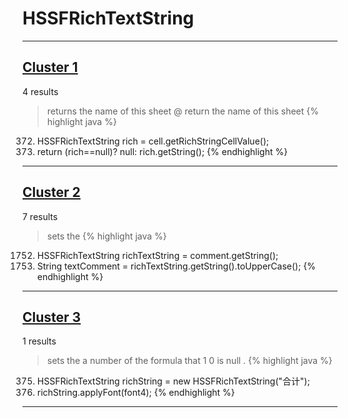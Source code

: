# HSSFRichTextString

***

## [Cluster 1](./1)
4 results
> returns the name of this sheet @ return the name of this sheet 
{% highlight java %}
372. HSSFRichTextString rich = cell.getRichStringCellValue();
373. return (rich==null)? null: rich.getString();
{% endhighlight %}

***

## [Cluster 2](./2)
7 results
> sets the 
{% highlight java %}
1752. HSSFRichTextString richTextString  = comment.getString();
1754.   String textComment = richTextString.getString().toUpperCase();
{% endhighlight %}

***

## [Cluster 3](./3)
1 results
> sets the a number of the formula that 1 0 is null . 
{% highlight java %}
375. HSSFRichTextString richString = new HSSFRichTextString("合计");
377. richString.applyFont(font4);
{% endhighlight %}

***


